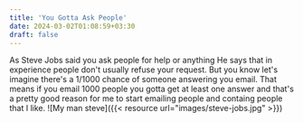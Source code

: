 ```yaml
---
title: 'You Gotta Ask People'
date: 2024-03-02T01:08:59+03:30
draft: false
---
```

As Steve Jobs said you ask people for help or anything 
He says that in experience people don't usually refuse your request.
But you know let's imagine there's a 1/1000 chance of someone answering you email. That means if you email 1000 people you gotta get  at least one answer and that's a pretty good reason for me to start emailing people and containg people that I like.
![My man steve]({{< resource url="images/steve-jobs.jpg" >}})
